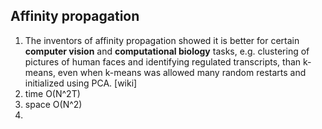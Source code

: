 ## Affinity propagation
1. The inventors of affinity propagation showed it is better for certain **computer vision** and **computational biology** tasks, e.g. clustering of pictures of human faces and identifying regulated transcripts, than k-means, even when k-means was allowed many random restarts and initialized using PCA. [wiki]
2. time O(N^2T)
3. space O(N^2)
4. 
